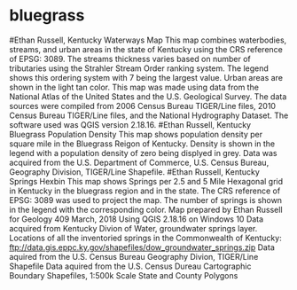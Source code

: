 # bluegrass
#Ethan Russell, Kentucky Waterways Map
This map combines waterbodies, streams, and urban areas in the state of Kentucky using the CRS reference of EPSG: 3089. The streams thickness varies based on number of tributaries using the Strahler Stream Order ranking system. The legend shows this ordering system with 7 being the largest value. Urban areas are shown in the light tan color. This map was made using data from the National Atlas of the United States and the U.S. Geological Survey. The data sources were compiled from 2006 Census Bureau TIGER/Line files, 2010 Census Bureau TIGER/Line files, and the National Hydrography Dataset. The software used was QGIS version 2.18.16.
#Ethan Russell, Kentucky Bluegrass Population Density
This map shows population density per square mile in the Bluegrass Reigon of Kentucky. Density is shown in the legend with a population density of zero being displyed in grey. Data was acquired from the U.S. Department of Commerce, U.S. Census Bureau, Geography Division, TIGER/Line Shapefile.
#Ethan Russell, Kentucky Springs Hexbin
This map shows Springs per 2.5 and 5 Mile Hexagonal grid in Kentucky in the bluegrass region and in the state. The CRS reference of EPSG: 3089 was used to project the map. The number of springs is shown in the legend with the corresponding color.
Map prepared by Ethan Russell for Geology 409
March, 2018 Using QGIS 2.18.16 on Windows 10
Data acquired from Kentucky Divion of Water, groundwater springs layer. Locations of all the inventoried springs in the Commonwealth of Kentucky: ftp://data.gis.eppc.ky.gov/shapefiles/dow_groundwater_springs.zip
Data aquired from the U.S. Census Bureau Geography Divion, TIGER/Line Shapefile
Data aquired from the U.S. Census Dureau Cartographic Boundary Shapefiles, 1:500k Scale State and County Polygons
